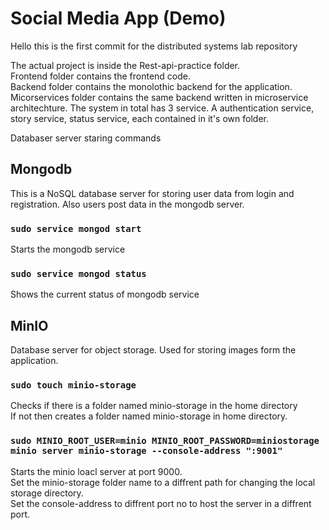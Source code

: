 # Social Media App (Demo)
Hello this is the first commit for the distributed systems lab repository

The actual project is inside the Rest-api-practice folder.<br>
Frontend folder contains the frontend code. <br>
Backend folder contains the monolothic backend for the application. <br>
Micorservices folder contains the same backend written in microservice architechture. The system in total has 3 service. A authentication service, story service, status service, each contained in it's own folder.

Databaser server staring commands

## Mongodb
This is a NoSQL database server for storing user data from login and registration. Also users post data in the mongodb server.

### `sudo service mongod start` 
Starts the mongodb service
### `sudo service mongod status`
Shows the current status of mongodb service

## MinIO
Database server for object storage. Used for storing images form the application.

### `sudo touch minio-storage`
Checks if there is a folder named minio-storage in the home directory <br>
If not then creates a folder named minio-storage in home directory.
### `sudo MINIO_ROOT_USER=minio MINIO_ROOT_PASSWORD=miniostorage minio server minio-storage --console-address ":9001"`
Starts the minio loacl server at port 9000. <br>
Set the minio-storage folder name to a diffrent path for changing the local storage directory. <br>
Set the console-address to diffrent port no to host the server in a diffrent port. 
